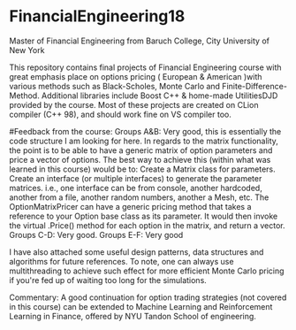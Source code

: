 # FinancialEngineering18
Master of Financial Engineering from Baruch College, City University of New York 

This repository contains final projects of Financial Engineering course with great emphasis place on options pricing ( European & American )with various methods such as Black-Scholes, Monte Carlo and Finite-Difference-Method. Additional libraries include Boost C++ & home-made UtilitiesDJD provided by the course. Most of these projects are created on CLion compiler (C++ 98), and should work fine on VS compiler too. 

#Feedback from the course:
Groups A&B: Very good, this is essentially the code structure I am looking for here.
In regards to the matrix functionality, the point is to be able to have a generic matrix of option parameters and price a vector of options. The best way to achieve this (within what was learned in this course) would be to:
Create a Matrix class for parameters.
Create an interface (or multiple interfaces) to generate the parameter matrices. i.e., one interface can be from console, another hardcoded, another from a file, another random numbers, another a Mesh, etc.
The OptionMatrixPricer can have a generic pricing method that takes a reference to your Option base class as its parameter. It would then invoke the virtual .Price() method for each option in the matrix, and return a vector.
Groups C-D: Very good.
Groups E-F: Very good

I have also attached some useful design patterns, data structures and algorithms for future references. To note, one can always use multithreading to achieve such effect for more efficient Monte Carlo pricing if you're fed up of waiting too long for the simulations. 

Commentary: 
A good continuation for option trading strategies (not covered 
in this course) can be extended to Machine Learning and Reinforcement Learning 
in Finance, offered by NYU Tandon School of engineering. 

